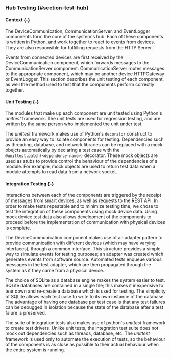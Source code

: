 ### Hub Testing {#section-test-hub}

#### Context {-}

The DeviceCommunication, CommunicationServer, and EventLogger components form the core of the 
system's hub. Each of these components is written in Python, and work together to react to 
events from devices. They are also responsible for fulfilling requests from the HTTP Server.

Events from connected devices are first received by the DeviceCommunication component, which 
forwards messages to the CommunicationServer component. CommunicationServer routes messages to the
appropriate component, which may be another device HTTPGateway or EventLogger. This section 
describes the unit testing of each component, as well the method used to test that the components 
perform correctly together.

#### Unit Testing {-}

The modules that make up each component are unit tested using Python's *unittest* framework. 
The unit tests are used for regression testing, and are written by the same person who implemented
the unit under test. 

The *unittest* framework makes use of Python's `decorator` construct to provide an easy way to 
isolate components for testing. Dependencies such as threading, database, and network libraries 
can be replaced with a mock obejcts automatically by declaring a test case with the
`@unittest.patch(<dependency-name>)` decorator. These mock objects are used as stubs to provide 
control the behaviour of the dependencies of a module. For example, mock objects are used to 
return test data when a module attempts to read data from a network socket.

#### Integration Testing {-}

Interactions between each of the components are triggered by the receipt of messages from
smart devices, as well as requests to the REST API. In order to make tests repeatable and to
minimize testing time, we chose to test the integration of these components using mock device data.
Using mock device test data also allows development of the components to proceed before the 
implementation of communication with physical devices is complete.

The DeviceCommunication component makes use of an adapter pattern to provide communication with 
different devices (which may have varying interfaces), through a common interface. This structure 
provides a simple way to simulate events for testing purposes; an adapter was created which 
generates events from software source. Automated tests enqueue various messages in the test adapter,
which are then propagated through the system as if they came from a physical device.

The choice of SQLite as a database engine makes the system easier to test. SQLite databases are
contained in a single file; this makes it inexpensive to tear down and re-create a database which
is used for testing. The simplicity of SQLite allows each test case to write to its own instance of 
the database. The advantage of having one database per test case is that any test failures 
can be debugged in isolation because the state of the database after a test faiure is preserved.

The suite of integration tests also makes use of python's *unittest* framework
to create test drivers. Unlike unit tests, the integration test suite does not mock
out dependencies such as threads, database, etc. The *unittest* framework is used only to automate
the execution of tests, so the behaviour of the components is as close as possible to their actual
behaviour when the entire system is running.
